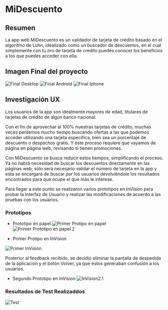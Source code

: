 
# MiDescuento

## Resumen
La app web MiDescuento es un validador de tarjeta de crédito basado en el algoritmo de Luhn, idealizado como un buscador de descuentos, en el cual simplemente con tu nro de tarjeta de credito puedes conocer los beneficios a los que puedes acceder con ella.

## Imagen Final del proyecto

![Final Desktop](https://github.com/naterayc/SCL014-card-validation/blob/pruebas/src/img/finalDesktop.JPG)
![Final Android](https://github.com/naterayc/SCL014-card-validation/blob/pruebas/src/img/androidPortrait.JPG)
![Final Iphone](https://github.com/naterayc/SCL014-card-validation/blob/pruebas/src/img/iphonePortrait.JPG)

## Investigación UX

Los usuarios de la app son idealmente mayores de edad, titulares de tarjetas de crédito de algún banco nacional.

Con el fin de aprovechar al 100% nuestras tarjetas de crédito, muchas veces perdemos mucho tiempo buscando ofertas a las que podemos acceder utilizando una tarjeta específica, bien sea un porcentaje de descuento o despachos gratis. Y este proceso requiere que vayamos de página en página web, revisando si tienen promociones.

Con MiDescuento se busca reducir estos tiempos, simplificando el proceso. Ya no habrá necesidad de buscar los descuentos directamente en las páginas web, sólo será necesario validar el número de tarjeta en la app y esta se encargará de buscar por los usuarios devolviéndole los resultados encontrados para que ocupe el que más le interese.

Para llegar a este punto se realizaron varios prototipos en InVision para probar la Interfaz de Usuario y realizar las modificaciones de acuerdo a las pruebas con los usuarios.

### Prototipos 

- Prototipo en papel
![Primer Protipo en papel](https://github.com/naterayc/SCL014-card-validation/blob/pruebas/src/img/proto-papel1.jpg)
![Primer Prototipo en papel 2](https://github.com/naterayc/SCL014-card-validation/blob/pruebas/src/img/proto-papel2.jpg)

- Primer Protipo en InVision

![Primer InVision](https://github.com/naterayc/SCL014-card-validation/blob/pruebas/src/img/inVision1.JPG)

Posterior al feedback recibido, se decidió eliminar la pantalla de despedida de la aplicación y el botón Volver, ya que estos generaban confusión a los usuarios.

- Segundo Prototipo en InVision
![InVision2.1](https://github.com/naterayc/SCL014-card-validation/blob/pruebas/src/img/protoInvision2.png)

### Resultados de Test Realizaddos

![Test](https://github.com/naterayc/SCL014-card-validation/blob/pruebas/src/img/test.JPG)

